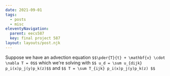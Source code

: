 ```yaml
---
date: 2021-09-01
tags:
  - posts
  - misc
eleventyNavigation:
  parent: eecs587
  key: final project 587
layout: layouts/post.njk
---
```



Suppose we have an advection equation
`$$\pder{T}{t} + \mathbf{v} \cdot \nabla T = 0$$`
which we're solving with `$$ u_d = \sum u_{dijk} p_i(x)p_j(y)p_k(z)$$` and
`$$ T = \sum T_{ijk} p_i(x)p_j(y)p_k(z) $$`

